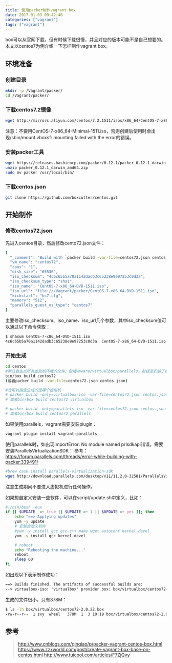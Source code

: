 ```yaml
---
title: 使用packer制作vagrant box
date: 2017-01-03 09:42:40
categories: ["vagrant"]
tags: ["vagrant"]
---
```

box可以从官网下载，但有时候下载很慢，并且对应的版本可能不是自己想要的。本文以centos7为例介绍一下怎样制作vagrant box。

<!-- more -->

## 环境准备

### 创建目录
```bash
mkdir -p /Vagrant/packer/
cd /Vagrant/packer/
```

### 下载centos7.2镜像
```bash
wget http://mirrors.aliyun.com/centos/7.2.1511/isos/x86_64/CentOS-7-x86_64-DVD-1511.iso
```
注意：不要用CentOS-7-x86_64-Minimal-1511.iso，否则创建后使用时会出现/sbin/mount.vboxsf: mounting failed with the error的错误。

### 安装packer工具
```bash
wget https://releases.hashicorp.com/packer/0.12.1/packer_0.12.1_darwin_amd64.zip
unzip packer_0.12.1_darwin_amd64.zip 
sudo mv packer /usr/local/bin/
```

### 下载centos.json
```bash
git clone https://github.com/boxcutter/centos.git
```

## 开始制作

### 修改centos72.json
先进入centos目录，然后修改cento72.json文件：
```bash
{
  "_comment": "Build with `packer build -var-file=centos72.json centos.json`",
  "vm_name": "centos72",
  "cpus": "1",
  "disk_size": "65536",
  "iso_checksum": "4c6c65b5a70a1142dadb3c65238e9e97253c0d3a",
  "iso_checksum_type": "sha1",
  "iso_name": "CentOS-7-x86_64-DVD-1511.iso",
  "iso_url": "file:///Vagrant/packer/CentOS-7-x86_64-DVD-1511.iso",
  "kickstart": "ks7.cfg",
  "memory": "512",
  "parallels_guest_os_type": "centos7"
}
```
主要修改iso_checksum、iso_name、iso_url几个参数，其中iso_checksum值可以通过以下命令获取：
```bash
$ shasum CentOS-7-x86_64-DVD-1511.iso 
4c6c65b5a70a1142dadb3c65238e9e97253c0d3a  CentOS-7-x86_64-DVD-1511.iso
```

### 开始生成
```bash
cd centos
#默认会生成所有虚拟机环境的文件，包括vmware/virtualbox/parallels，前提是安装了相应的虚拟机。
bin/box build centos72
(或者packer build -var-file=centos72.json centos.json)

#也可以指定生成的是哪个虚拟机：
# packer build -only=virtualbox-iso -var-file=centos72.json centos.json
# 或者bin/box build centos72 virtualbox

# packer build -only=parallels-iso -var-file=centos72.json centos.json
# 或者bin/box build centos72 parallels
```

如果使用parallels，vagrant需要安装plugin：
```bash
vagrant plugin install vagrant-parallels
```

使用parallels时，如出现ImportError: No module named prlsdkapi错误，需要安装ParallelsVirtualizationSDK：
参考：https://forum.parallels.com/threads/error-while-building-with-packer.339491/
```bash
#brew cask install parallels-virtualization-sdk
wget http://download.parallels.com/desktop/v11/11.2.0-32581/ParallelsVirtualizationSDK-11.2.0-32581-mac.dmg
```

注意生成期间不要进入虚拟机进行任何操作。

如果想自定义安装一些软件，可以在script/update.sh中定义，比如：
```bash
#!/bin/bash -eux
if [[ $UPDATE  =~ true || $UPDATE =~ 1 || $UPDATE =~ yes ]]; then
    echo "==> Applying updates" 
    yum -y update
    # 安装自定义软件
    #yum -y install gcc gcc-c++ make wget autoconf kernel-devel
    yum -y install gcc kernel-devel

    # reboot
    echo "Rebooting the machine..."
    reboot
    sleep 60
fi
```

如出现以下表示制作成功：
```html
==> Builds finished. The artifacts of successful builds are:
--> virtualbox-iso: 'virtualbox' provider box: box/virtualbox/centos72-2.0.22.box
```

生成的文件很小，只有378M：
```bash
$ ls -lh box/virtualbox/centos72-2.0.22.box
-rw-r--r--  1 zxy  wheel   378M  1  3 10:19 box/virtualbox/centos72-2.0.22.box
```

## 参考
> http://www.cnblogs.com/qinqiao/p/packer-vagrant-centos-box.html
> https://www.zzxworld.com/post/create-vagrant-box-base-on-centos.html
> http://www.tuicool.com/articles/F7ZjQvy


